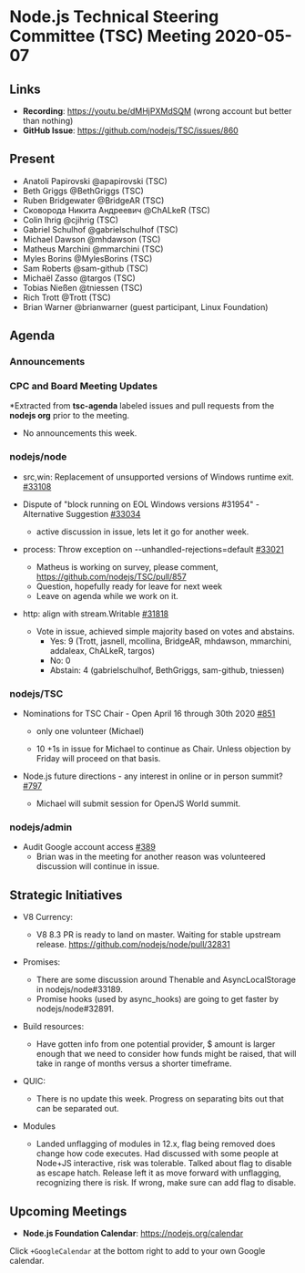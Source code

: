 # Node.js Technical Steering Committee (TSC) Meeting 2020-05-07

## Links

* **Recording**: <https://youtu.be/dMHjPXMdSQM> (wrong account but better
  than  nothing)
* **GitHub Issue**: <https://github.com/nodejs/TSC/issues/860>

## Present

* Anatoli Papirovski @apapirovski (TSC)
* Beth Griggs @BethGriggs (TSC)
* Ruben Bridgewater @BridgeAR (TSC)
* Сковорода Никита Андреевич @ChALkeR (TSC)
* Colin Ihrig @cjihrig (TSC)
* Gabriel Schulhof @gabrielschulhof (TSC)
* Michael Dawson @mhdawson (TSC)
* Matheus Marchini @mmarchini (TSC)
* Myles Borins @MylesBorins (TSC)
* Sam Roberts @sam-github (TSC)
* Michaël Zasso @targos (TSC)
* Tobias Nießen @tniessen (TSC)
* Rich Trott @Trott (TSC)
* Brian Warner @brianwarner (guest participant, Linux Foundation)

## Agenda

### Announcements

### CPC and Board Meeting Updates

\*Extracted from **tsc-agenda** labeled issues and pull requests from the **nodejs org** prior to the meeting.

* No announcements this week.

### nodejs/node

* src,win: Replacement of unsupported versions of Windows runtime exit. [#33108](https://github.com/nodejs/node/pull/33108)

* Dispute of "block running on EOL Windows versions #31954" - Alternative Suggestion [#33034](https://github.com/nodejs/node/issues/33034)
  * active discussion in issue, lets let it go for another week.

* process: Throw exception on --unhandled-rejections=default [#33021](https://github.com/nodejs/node/pull/33021)
  * Matheus is working on survey, please comment, <https://github.com/nodejs/TSC/pull/857>
  * Question, hopefully ready for leave for next week
  * Leave on agenda while we work on it.

* http: align with stream.Writable [#31818](https://github.com/nodejs/node/pull/31818)
  * Vote in issue, achieved simple majority based on votes and abstains.
    * Yes: 9 (Trott, jasnell, mcollina, BridgeAR, mhdawson, mmarchini, addaleax, ChALkeR, targos)
    * No: 0
    * Abstain: 4 (gabrielschulhof, BethGriggs, sam-github, tniessen)

### nodejs/TSC

* Nominations for TSC Chair - Open April 16 through 30th 2020 [#851](https://github.com/nodejs/TSC/issues/851)
  * only one volunteer (Michael)

  * 10 +1s in issue for Michael to continue as Chair. Unless objection by Friday will proceed on that
    basis.

* Node.js future directions - any interest in online or in person summit? [#797](https://github.com/nodejs/TSC/issues/797)
  * Michael will submit session for OpenJS World summit.

### nodejs/admin

* Audit Google account access [#389](https://github.com/nodejs/admin/issues/389)
  * Brian was in the meeting for another reason was volunteered discussion will continue in
    issue.

## Strategic Initiatives

* V8 Currency:
  * V8 8.3 PR is ready to land on master. Waiting for stable upstream release. <https://github.com/nodejs/node/pull/32831>

* Promises:
  * There are some discussion around Thenable and AsyncLocalStorage in nodejs/node#33189.
  * Promise hooks (used by async\_hooks) are going to get faster by nodejs/node#32891.

* Build resources:
  * Have gotten info from one potential provider, $ amount is larger enough that we need to consider how
    funds might be raised, that will take in range of months versus a shorter timeframe.

* QUIC:
  * There is no update this week. Progress on separating bits out that can be separated out.

* Modules
  * Landed unflagging of modules in 12.x, flag being removed does change how code
    executes. Had discussed with some people at Node+JS interactive, risk was
    tolerable. Talked about flag to disable as escape hatch. Release left it as move
    forward with unflagging, recognizing there is risk. If wrong, make sure can add flag
    to disable.

## Upcoming Meetings

* **Node.js Foundation Calendar**: <https://nodejs.org/calendar>

Click `+GoogleCalendar` at the bottom right to add to your own Google calendar.
